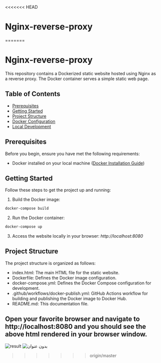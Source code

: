 <<<<<<< HEAD
# Nginx-reverse-proxy
=======
# Nginx-reverse-proxy

This repository contains a Dockerized static website hosted using Nginx as a reverse proxy. The Docker container serves a simple static web page.

## Table of Contents

- [Prerequisites](#prerequisites)
- [Getting Started](#getting-started)
- [Project Structure](#project-structure)
- [Docker Configuration](#docker-configuration)
- [Local Development](#local-development)

## Prerequisites

Before you begin, ensure you have met the following requirements:

- Docker installed on your local machine ([Docker Installation Guide](https://docs.docker.com/get-docker/))

## Getting Started

Follow these steps to get the project up and running:

1. Build the Docker image:
```bash
docker-compose build
```

2. Run the Docker container:
```bash
docker-compose up
```
3. Access the website locally in your browser:
*http://localhost:8080*


## Project Structure
The project structure is organized as follows:

- index.html: The main HTML file for the static website.
- Dockerfile: Defines the Docker image configuration.
- docker-compose.yml: Defines the Docker Compose configuration for development.
- .github/workflows/docker-publish.yml: GitHub Actions workflow for building and publishing the Docker image to Docker Hub.
- README.md: This documentation file.

## Open your favorite browser and navigate to http://localhost:8080 and you should see the above html rendered in your browser window.
![result](https://github.com/Ansam-02/Nginx-reverse-proxy/assets/137777479/64523941-f213-46e8-8de0-b0c741aa7b6e "It work :)")
![بدون عنوان](https://github.com/Ansam-02/Nginx-reverse-proxy/assets/137777479/315fc269-8cf3-418e-938e-8f31eae12460)
>>>>>>> origin/master
